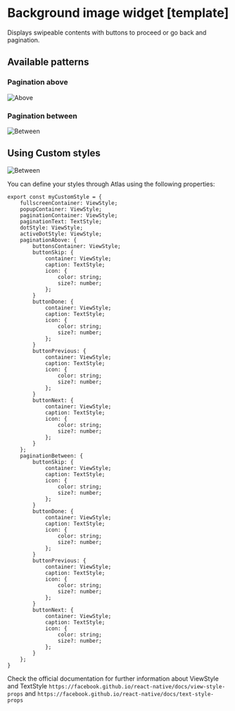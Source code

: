 # Background image widget [template]

Displays swipeable contents with buttons to proceed or go back and pagination.

## Available patterns

### Pagination above

![Above](./assets/above.gif)

### Pagination between

![Between](./assets/between.gif)

## Using Custom styles

![Between](./assets/custom_styles.gif)

You can define your styles through Atlas using the following properties:

```$js
export const myCustomStyle = {
    fullscreenContainer: ViewStyle;
    popupContainer: ViewStyle;
    paginationContainer: ViewStyle;
    paginationText: TextStyle;
    dotStyle: ViewStyle;
    activeDotStyle: ViewStyle;
    paginationAbove: {
        buttonsContainer: ViewStyle;
        buttonSkip: {
            container: ViewStyle;
            caption: TextStyle;
            icon: {
                color: string;
                size?: number;
            };
        }
        buttonDone: {
            container: ViewStyle;
            caption: TextStyle;
            icon: {
                color: string;
                size?: number;
            };
        }
        buttonPrevious: {
            container: ViewStyle;
            caption: TextStyle;
            icon: {
                color: string;
                size?: number;
            };
        }
        buttonNext: {
            container: ViewStyle;
            caption: TextStyle;
            icon: {
                color: string;
                size?: number;
            };
        }
    };
    paginationBetween: {
        buttonSkip: {
            container: ViewStyle;
            caption: TextStyle;
            icon: {
                color: string;
                size?: number;
            };
        }
        buttonDone: {
            container: ViewStyle;
            caption: TextStyle;
            icon: {
                color: string;
                size?: number;
            };
        }
        buttonPrevious: {
            container: ViewStyle;
            caption: TextStyle;
            icon: {
                color: string;
                size?: number;
            };
        }
        buttonNext: {
            container: ViewStyle;
            caption: TextStyle;
            icon: {
                color: string;
                size?: number;
            };
        }
    };
}
```

Check the official documentation for further information about ViewStyle and TextStyle
`https://facebook.github.io/react-native/docs/view-style-props` and
`https://facebook.github.io/react-native/docs/text-style-props`
